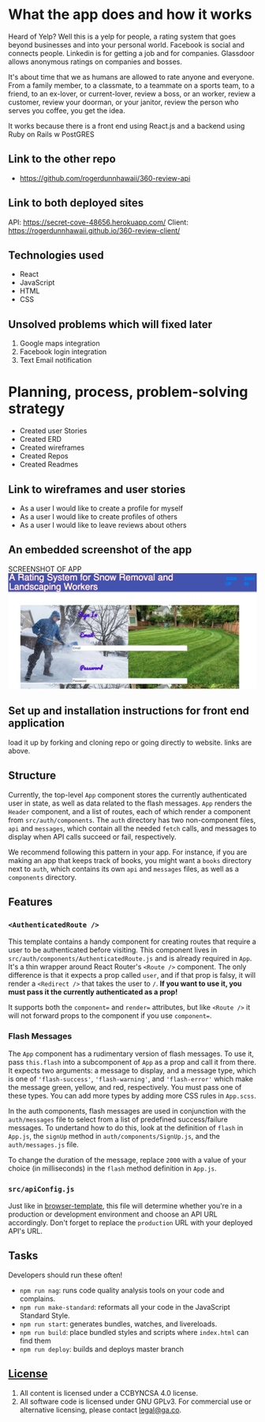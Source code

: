 # What the app does and how it works

Heard of Yelp?  Well this is a yelp for people, a rating system that goes beyond businesses and into your personal world.  Facebook is social and connects people.  Linkedin is for getting a job and for companies.  Glassdoor allows anonymous ratings on companies and bosses.

It's about time that we as humans are allowed to rate anyone and everyone.  From a family member, to a classmate, to a teammate on a sports team, to a friend, to an ex-lover, or current-lover, review a boss, or an worker, review a customer, review your doorman, or your janitor, review the person who serves you coffee, you get the idea.

It works because there is a front end using React.js and a backend using Ruby on Rails w PostGRES

## Link to the other repo

- https://github.com/rogerdunnhawaii/360-review-api

## Link to both deployed sites

API: https://secret-cove-48656.herokuapp.com/
Client: https://rogerdunnhawaii.github.io/360-review-client/

## Technologies used

- React
- JavaScript
- HTML
- CSS

## Unsolved problems which will fixed later

1) Google maps integration
2) Facebook login integration
3) Text Email notification

# Planning, process, problem-solving strategy

- Created user Stories
- Created ERD
- Created wireframes
- Created Repos
- Created Readmes

## Link to wireframes and user stories

- As a user I would like to create a profile for myself
- As a user I would like to create profiles of others
- As a user I would like to leave reviews about others


## An embedded screenshot of the app

SCREENSHOT OF APP![screenshot of app ](./src/css/screenshot.jpg)

## Set up and installation instructions for front end application

load it up by forking and cloning repo or going directly to website.  links are above.

## Structure

Currently, the top-level `App` component stores the currently authenticated
user in state, as well as data related to the flash messages. `App` renders the
`Header` component, and a list of routes, each of which render a component from
`src/auth/components`. The `auth` directory has two non-component files, `api`
and `messages`, which contain all the needed `fetch` calls, and messages to
display when API calls succeed or fail, respectively.

We recommend following this pattern in your app. For instance, if you are making
an app that keeps track of books, you might want a `books` directory next to
`auth`, which contains its own `api` and `messages` files, as well as a
`components` directory.

## Features

### `<AuthenticatedRoute />`

This template contains a handy component for creating routes that require a
user to be authenticated before visiting. This component lives in
`src/auth/components/AuthenticatedRoute.js` and is already required in `App`.
It's a thin wrapper around React Router's `<Route />` component. The only
difference is that it expects a prop called `user`, and if that prop is falsy,
it will render a `<Redirect />` that takes the user to `/`. **If you want to use
it, you must pass it the currently authenticated as a prop!**

It supports both the `component=` and `render=` attributes, but like `<Route />`
it will not forward props to the component if you use `component=`.

### Flash Messages

The `App` component has a rudimentary version of flash messages. To use it,
pass `this.flash` into a subcomponent of `App` as a prop and call it from there.
It expects two arguments: a message to display, and a message type, which is one
of `'flash-success'`, `'flash-warning'`, and `'flash-error'` which make the
message green, yellow, and red, respectively. You must pass one of these types.
You can add more types by adding more CSS rules in `App.scss`.

In the auth components, flash messages are used in conjunction with the
 `auth/messages` file to select from a list of predefined success/failure
 messages. To undertand how to do this, look at the definition of `flash` in
 `App.js`, the `signUp` method in `auth/components/SignUp.js`, and the
 `auth/messages.js` file.

 To change the duration of the message, replace `2000` with a value of your
 choice (in milliseconds) in the `flash` method definition in `App.js`.

 ### `src/apiConfig.js`

 Just like in
[browser-template](https://git.generalassemb.ly/ga-wdi-boston/browser-template),
this file will determine whether you're in a production or development
environment and choose an API URL accordingly. Don't forget to replace the
`production` URL with your deployed API's URL.

## Tasks

Developers should run these often!

- `npm run nag`: runs code quality analysis tools on your code and complains.
- `npm run make-standard`: reformats all your code in the JavaScript Standard
  Style.
- `npm run start`: generates bundles, watches, and livereloads.
- `npm run build`: place bundled styles and scripts where `index.html` can find
    them
- `npm run deploy`: builds and deploys master branch

## [License](LICENSE)

1. All content is licensed under a CC­BY­NC­SA 4.0 license.
1. All software code is licensed under GNU GPLv3. For commercial use or
    alternative licensing, please contact legal@ga.co.
